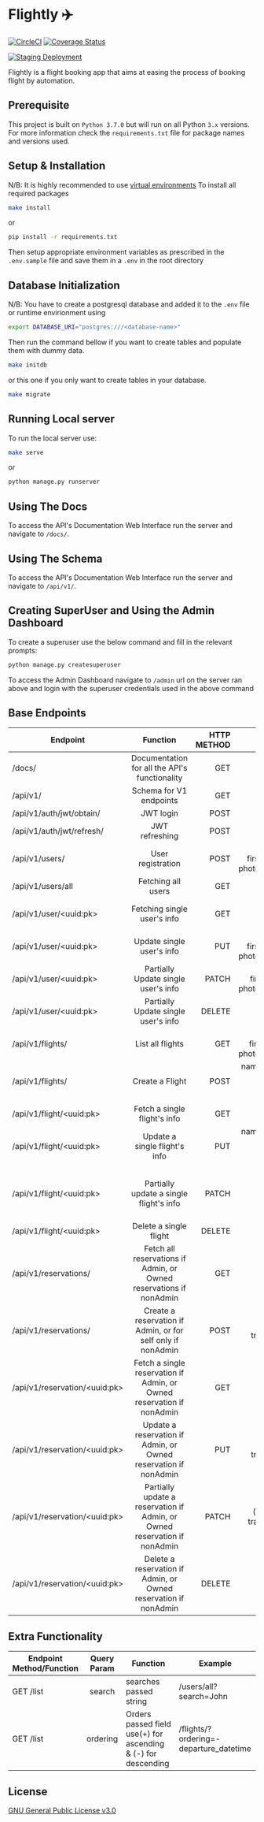 # Flightly ✈️

[![CircleCI](https://circleci.com/gh/parseendavid/flightly_flight-booking-app/tree/develop.svg?style=svg)](https://circleci.com/gh/parseendavid/flightly_flight-booking-app/tree/develop)
[![Coverage Status](https://coveralls.io/repos/github/parseendavid/flightly_flight-booking-app/badge.svg?branch=develop)](https://coveralls.io/github/parseendavid/flightly_flight-booking-app?branch=develop)

[![Staging Deployment](https://www.yegor256.com/images/2014/09/heroku-logo.svg)](http://api-flightly.herokuapp.com/)

Flightly is a flight booking app that aims at easing the process of booking flight by automation.

## Prerequisite

This project is built on `Python 3.7.0` but will run on all Python `3.x` versions.
For more information check the `requirements.txt` file for package names and versions used.

## Setup & Installation

N/B: It is highly recommended to use [virtual environments](https://realpython.com/python-virtual-environments-a-primer/)
To install all required packages

```bash
make install
```

or

```bash
pip install -r requirements.txt
```

Then setup appropriate environment variables as prescribed in the `.env.sample` file and save them in a `.env` in the root directory

## Database Initialization

N/B: You have to create a postgresql database and added it to the `.env` file or runtime envirionment using

```bash
export DATABASE_URI="postgres:///<database-name>"
```

Then run the command bellow if you want to create tables and populate them with dummy data.

```bash
make initdb
```

or this one if you only want to create tables in your database.

```bash
make migrate
```

## Running Local server

To run the local server use:

```bash
make serve
```

or

```bash
python manage.py runserver
```

## Using The Docs

To access the API's Documentation Web Interface run the server and navigate to `/docs/`.

## Using The Schema

To access the API's Documentation Web Interface run the server and navigate to `/api/v1/`.

## Creating SuperUser and Using the Admin Dashboard

To create a superuser use the below command and fill in the relevant prompts:

```bash
python manage.py createsuperuser
```

To access the Admin Dashboard navigate to `/admin` url on the server ran above and login with the superuser credentials used in the above command

## Base Endpoints
| Endpoint                  | Function                                      | HTTP METHOD      | Required Params (Optional Params)  | Required Permissions                                  |
| ------------------------- |:---------------------------------------------:| ----------------:| ----------------------------------:| -----------------------------------------------------:|
| /docs/                    | Documentation for all the API's functionality | GET              | None                               | None                                                  |
| /api/v1/                  | Schema for V1 endpoints                       | GET              | None                               | None                                                  |
| /api/v1/auth/jwt/obtain/  | JWT login                                     | POST             | email, password                     | None                                                  |
| /api/v1/auth/jwt/refresh/ | JWT refreshing                                | POST             | token                              | None                                                  |
| /api/v1/users/            | User registration                             | POST             | email, password, first_name, (last_name, photograph(upload_link)) | None                                                  |
| /api/v1/users/all         | Fetching all users                            | GET              | None                               | Authenticated & IsStaff/Superuser                     |
| /api/v1/user/\<uuid:pk\>    | Fetching single user's info                   | GET              | None                               | Authenticated & (IsStaff/Superuser or IsAccountOwner) |
| /api/v1/user/\<uuid:pk\>    | Update single user's info                     | PUT              | email, password, first_name, (last_name, photograph(upload_link)) | Authenticated & (IsStaff/Superuser or IsAccountOwner) |
| /api/v1/user/\<uuid:pk\>    | Partially Update single user's info              | PATCH            | (email, password, first_name, last_name, photograph(upload_link)) | Authenticated & (IsStaff/Superuser or IsAccountOwner) |
| /api/v1/user/\<uuid:pk\>    | Partially Update single user's info              | DELETE            | None | Authenticated & (IsStaff/Superuser or IsAccountOwner) |
| /api/v1/flights/            | List all flights                            | GET             | email, password, first_name (last_name, photograph(upload_link)) | None                                                  |
| /api/v1/flights/            | Create a Flight                             | POST             |name, departure_airport, arrival_airport, departure_datetime,	capacity,(price)| Authenticated & IsStaff/Superuser   |
| /api/v1/flight/\<uuid:pk\>    | Fetch a single flight's info                | GET             |None| None   |
| /api/v1/flight/\<uuid:pk\>    | Update a single flight's info                | PUT             |name, departure_airport, arrival_airport, departure_datetime,	capacity,(price)| Authenticated & IsStaff/Superuser   |
| /api/v1/flight/\<uuid:pk\>    | Partially update a single flight's info    | PATCH             |(name, departure_airport, arrival_airport, departure_datetime,	capacity, price)| Authenticated & IsStaff/Superuser |
| /api/v1/flight/\<uuid:pk\>    | Delete a single flight    | DELETE             |None| Authenticated & IsStaff/Superuser |
| /api/v1/reservations/    | Fetch all reservations if Admin, or Owned reservations if nonAdmin    | GET             |none| Authenticated & (IsStaff/Superuser or IsReservationOwner) |
| /api/v1/reservations/    | Create a reservation if Admin, or for self only if nonAdmin    | POST             |flight type:'flight url', traveler type:'user url'| Authenticated & (IsStaff/Superuser or IsReservationOwner) |
| /api/v1/reservation/\<uuid:pk\>    | Fetch a single reservation if Admin, or Owned reservation if nonAdmin    | GET             |none| Authenticated & (IsStaff/Superuser or IsReservationOwner) |
| /api/v1/reservation/\<uuid:pk\>    | Update a reservation if Admin, or Owned reservation if nonAdmin    | PUT             |flight type:'flight url', traveler type:'user url'| Authenticated & (IsStaff/Superuser or IsReservationOwner) |
| /api/v1/reservation/\<uuid:pk\>    | Partially update a reservation if Admin, or Owned reservation if nonAdmin    | PATCH             |(flight type:'flight url', traveler type:'user url')| Authenticated & (IsStaff/Superuser or IsReservationOwner) |
| /api/v1/reservation/\<uuid:pk\>    | Delete a reservation if Admin, or Owned reservation if nonAdmin    | DELETE             |none| Authenticated & (IsStaff/Superuser or IsReservationOwner) |


## Extra Functionality

|Endpoint Method/Function | Query Param  | Function              | Example               |
| ----------------------- | :-----------:| ----------------------| ----------------------|
|GET /list                | search       | searches passed string| /users/all?search=John|
|GET /list                | ordering     | Orders passed field use(+) for ascending & (-) for descending| /flights/?ordering=-departure_datetime|

## License

[GNU General Public License v3.0](https://www.gnu.org/licenses/gpl-3.0.en.html)
